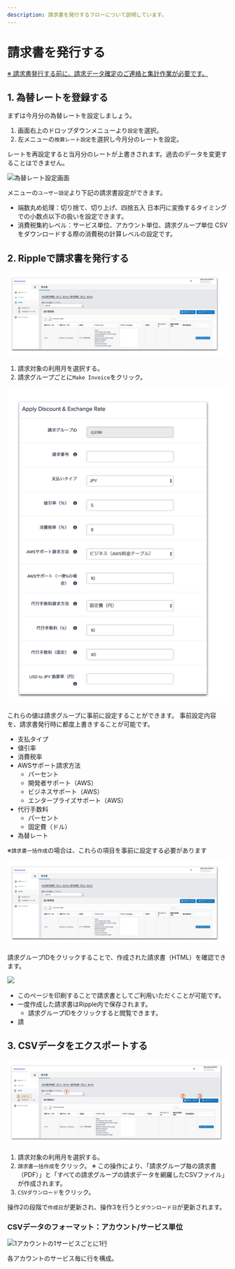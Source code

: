 ```yaml
---
description: 請求書を発行するフローについて説明しています。
---
```


# 請求書を発行する

[※ 請求書発行する前に、請求データ確定のご連絡と集計作業が必要です。](https://docs.mobingi.com/v/ripple/mobingi-ripple/mobingi-ripple-gai-yao#dashboard)

## 1. 為替レートを登録する

まずは今月分の為替レートを設定しましょう。

1. 画面右上のドロップダウンメニューより`設定`を選択。
2. 左メニューの`換算レート設定`を選択し今月分のレートを設定。

レートを再設定すると当月分のレートが上書きされます。過去のデータを変更することはできません。

![&#x70BA;&#x66FF;&#x30EC;&#x30FC;&#x30C8;&#x8A2D;&#x5B9A;&#x753B;&#x9762;](../.gitbook/assets/snip20180723_8.png)

メニューの`ユーザー設定`より下記の請求書設定ができます。

* 端数丸め処理：切り捨て、切り上げ、四捨五入 日本円に変換するタイミングでの小数点以下の扱いを設定できます。 
* 消費税集約レベル：サービス単位、アカウント単位、請求グループ単位 CSVをダウンロードする際の消費税の計算レベルの設定です。 

## 2. Rippleで請求書を発行する

![](../.gitbook/assets/snip20181005_6.png)

1. 請求対象の利用月を選択する。
2. 請求グループごとに`Make Invoice`をクリック。

![](../.gitbook/assets/snip20181005_4.png)

これらの値は請求グループに事前に設定することができます。 事前設定内容を、請求書発行時に都度上書きすることが可能です。

* 支払タイプ
* 値引率
* 消費税率
* AWSサポート請求方法
  * パーセント
  * 開発者サポート（AWS）
  * ビジネスサポート（AWS）
  * エンタープライズサポート（AWS）
* 代行手数料
  * パーセント
  * 固定費（ドル）
* 為替レート

※`請求書一括作成`の場合は、これらの項目を事前に設定する必要があります

![](../.gitbook/assets/snip20181005_6.png)

請求グループIDをクリックすることで、作成された請求書（HTML）を確認できます。

![](../.gitbook/assets/invoices.png)

* このページを印刷することで請求書としてご利用いただくことが可能です。
* 一度作成した請求書はRipple内で保存されます。
  * 請求グループIDをクリックすると閲覧できます。
* 請

## 3. CSVデータをエクスポートする

![](../.gitbook/assets/snip20181005_9.png)

1. 請求対象の利用月を選択する。
2. `請求書一括作成`をクリック。 ※ この操作により、「請求グループ毎の請求書（PDF）」と「すべての請求グループの請求データを網羅したCSVファイル」が作成されます。
3. `CSVダウンロード`をクリック。

操作2の段階で`作成日`が更新され、操作3を行うと`ダウンロード日`が更新されます。

### CSVデータのフォーマット：アカウント/サービス単位

![1&#x30A2;&#x30AB;&#x30A6;&#x30F3;&#x30C8;&#x306E;1&#x30B5;&#x30FC;&#x30D3;&#x30B9;&#x3054;&#x3068;&#x306B;1&#x884C;](../.gitbook/assets/csv_service.png)

各アカウントのサービス毎に行を構成。

